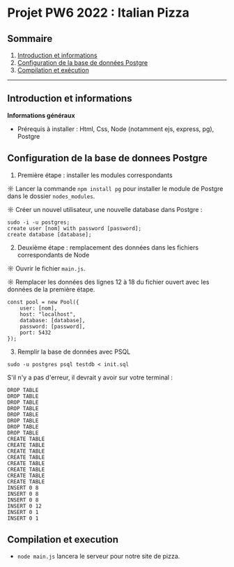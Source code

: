 # Projet PW6 2022 : Italian Pizza

## Sommaire

1. [Introduction et informations](README.md#introduction-et-informations)
2. [Configuration de la base de données Postgre](README.md#configuration-de-la-base-de-donnees-postgre)
3. [Compilation et exécution](README.md#compilation-et-execution)

---

## Introduction et informations

**Informations généraux**

- Prérequis à installer : Html, Css, Node (notamment ejs, express, pg), Postgre

## Configuration de la base de donnees Postgre

1. Première étape : installer les modules correspondants

☼ Lancer la commande `npm install pg` pour installer le module de Postgre dans le dossier `nodes_modules`.

☼ Créer un nouvel utilisateur, une nouvelle database dans Postgre :

```
sudo -i -u postgres;
create user [nom] with password [password];
create database [database];
```

2. Deuxième étape : remplacement des données dans les fichiers correspondants de Node

☼ Ouvrir le fichier `main.js`.

☼ Remplacer les données des lignes 12 à 18 du fichier ouvert avec les données de la première étape.

```
const pool = new Pool({
    user: [nom],
    host: "localhost",
    database: [database],
    password: [password],
    port: 5432
});
```

3. Remplir la base de données avec PSQL

```
sudo -u postgres psql testdb < init.sql
```

S'il n'y a pas d'erreur, il devrait y avoir sur votre terminal :

```
DROP TABLE
DROP TABLE
DROP TABLE
DROP TABLE
DROP TABLE
DROP TABLE
DROP TABLE
DROP TABLE
CREATE TABLE
CREATE TABLE
CREATE TABLE
CREATE TABLE
CREATE TABLE
CREATE TABLE
CREATE TABLE
CREATE TABLE
INSERT 0 8
INSERT 0 8
INSERT 0 8
INSERT 0 12
INSERT 0 1
INSERT 0 1
```

## Compilation et execution

- `node main.js` lancera le serveur pour notre site de pizza.
